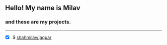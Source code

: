 ## Hello! My name is Milav

### and these are my projects.

---

* [X] $ [shahmilav/jaguar](https://github.com/shahmilav/jaguar)
